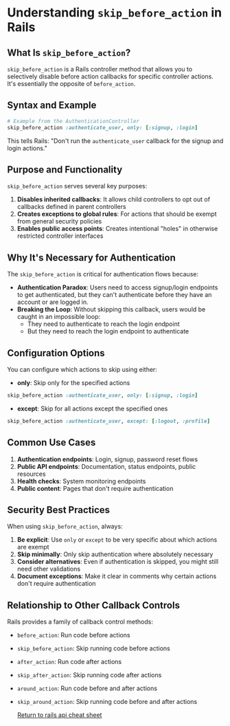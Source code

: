 # Understanding `skip_before_action` in Rails

## What Is `skip_before_action`?

`skip_before_action` is a Rails controller method that allows you to selectively disable before action callbacks for specific controller actions. It's essentially the opposite of `before_action`.

## Syntax and Example

```ruby
# Example from the AuthenticationController
skip_before_action :authenticate_user, only: [:signup, :login]
```

This tells Rails: "Don't run the `authenticate_user` callback for the signup and login actions."

## Purpose and Functionality

`skip_before_action` serves several key purposes:

1. **Disables inherited callbacks**: It allows child controllers to opt out of callbacks defined in parent controllers
2. **Creates exceptions to global rules**: For actions that should be exempt from general security policies
3. **Enables public access points**: Creates intentional "holes" in otherwise restricted controller interfaces

## Why It's Necessary for Authentication

The `skip_before_action` is critical for authentication flows because:

- **Authentication Paradox**: Users need to access signup/login endpoints to get authenticated, but they can't authenticate before they have an account or are logged in.
- **Breaking the Loop**: Without skipping this callback, users would be caught in an impossible loop:
  - They need to authenticate to reach the login endpoint
  - But they need to reach the login endpoint to authenticate

## Configuration Options

You can configure which actions to skip using either:

- **only**: Skip only for the specified actions

```ruby
skip_before_action :authenticate_user, only: [:signup, :login]
```

- **except**: Skip for all actions except the specified ones

```ruby
skip_before_action :authenticate_user, except: [:logout, :profile]
```

## Common Use Cases

1. **Authentication endpoints**: Login, signup, password reset flows
2. **Public API endpoints**: Documentation, status endpoints, public resources
3. **Health checks**: System monitoring endpoints
4. **Public content**: Pages that don't require authentication

## Security Best Practices

When using `skip_before_action`, always:

1. **Be explicit**: Use `only` or `except` to be very specific about which actions are exempt
2. **Skip minimally**: Only skip authentication where absolutely necessary
3. **Consider alternatives**: Even if authentication is skipped, you might still need other validations
4. **Document exceptions**: Make it clear in comments why certain actions don't require authentication

## Relationship to Other Callback Controls

Rails provides a family of callback control methods:

- `before_action`: Run code before actions
- `skip_before_action`: Skip running code before actions
- `after_action`: Run code after actions
- `skip_after_action`: Skip running code after actions
- `around_action`: Run code before and after actions
- `skip_around_action`: Skip running code before and after actions

  [Return to rails api cheat sheet](rails-api-cheat-sheet.md)
